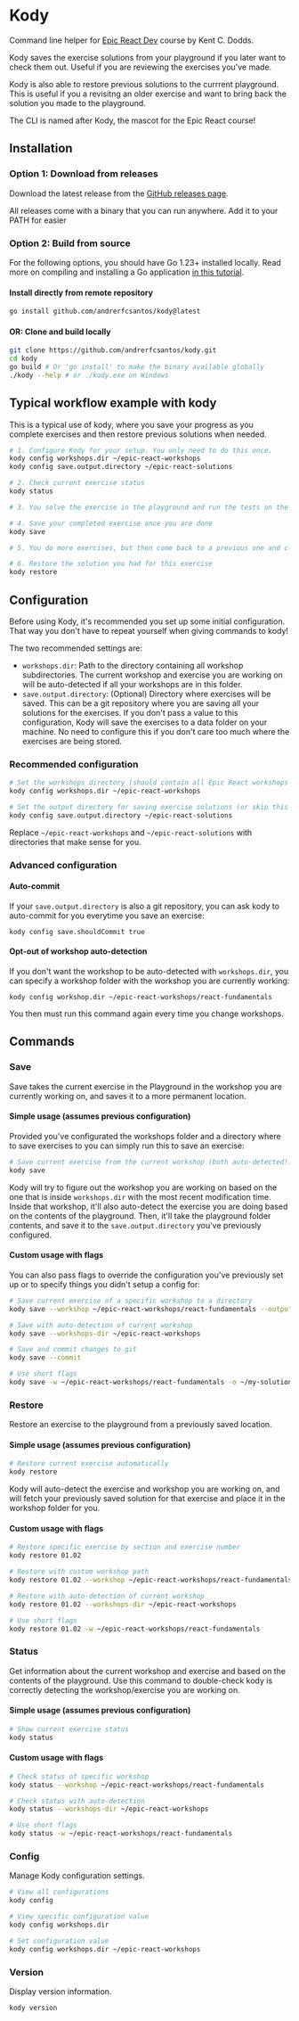 # Kody

Command line helper for [Epic React Dev](https://www.epicreact.dev/) course by Kent C. Dodds.

Kody saves the exercise solutions from your playground if you later want to check them out. Useful if you are reviewing the exercises you've made.

Kody is also able to restore previous solutions to the currrent playground. This is useful if you a revisitng an older exercise and want to bring back the solution you made to the playground.

The CLI is named after Kody, the mascot for the Epic React course!

## Installation

### Option 1: Download from releases

Download the latest release from the [GitHub releases page](https://github.com/andrerfcsantos/kody/releases).

All releases come with a binary that you can run anywhere.
Add it to your PATH for easier 

### Option 2: Build from source

For the following options, you should have Go 1.23+ installed locally.
Read more on compiling and installing a Go application [in this tutorial](https://go.dev/doc/tutorial/compile-install).

#### Install directly from remote repository
```bash
go install github.com/andrerfcsantos/kody@latest
```

#### OR: Clone and build locally
```bash
git clone https://github.com/andrerfcsantos/kody.git
cd kody
go build # Or 'go install' to make the binary available globally 
./kody --help # or ./kody.exe on Windows
```

## Typical workflow example with kody

This is a typical use of kody, where you save your progress as you complete exercises and then restore previous solutions when needed. 

```bash
# 1. Configure Kody for your setup. You only need to do this once.
kody config workshops.dir ~/epic-react-workshops
kody config save.output.directory ~/epic-react-solutions

# 2. Check current exercise status
kody status

# 3. You solve the exercise in the playground and run the tests on the workshop until they pass

# 4. Save your completed exercise once you are done
kody save

# 5. You do more exercises, but then come back to a previous one and click "set playground to this exercise" in the workshop

# 6. Restore the solution you had for this exercise
kody restore
```

## Configuration

Before using Kody, it's recommended you set up some initial configuration.
That way you don't have to repeat yourself when giving commands to kody!

The two recommended settings are:

- `workshops.dir`: Path to the directory containing all workshop subdirectories. The current workshop and exercise you are working on will be auto-detected if all your workshops are in this folder.
- `save.output.directory`: (Optional) Directory where exercises will be saved. This can be a git repository where you are saving all your solutions for the exercises. If you don't pass a value to this configuration, Kody will save the exercises to a data folder on your machine. No need to configure this if you don't care too much where the exercises are being stored.

### Recommended configuration

```bash
# Set the workshops directory (should contain all Epic React workshops in subdirectories)
kody config workshops.dir ~/epic-react-workshops

# Set the output directory for saving exercise solutions (or skip this to have them saved in a default location)
kody config save.output.directory ~/epic-react-solutions
```

Replace `~/epic-react-workshops` and `~/epic-react-solutions` with directories that make sense for you.

### Advanced configuration

#### Auto-commit

If your `save.output.directory` is also a git repository, you can ask kody to auto-commit for you everytime you save an exercise:

```
kody config save.shouldCommit true
```

#### Opt-out of workshop auto-detection

If you don't want the workshop to be auto-detected with `workshops.dir`, you can specify a workshop folder with the workshop you are currently working:

```
kody config workshop.dir ~/epic-react-workshops/react-fundamentals
```

You then must run this command again every time you change workshops.


## Commands

### Save

Save takes the current exercise in the Playground in the workshop you are currently working on, and saves it to a more permanent location.

#### Simple usage (assumes previous configuration)

Provided you've configurated the workshops folder and a directory where to save exercises to you can simply run this to save an exercise:

```bash
# Save current exercise from the current workshop (both auto-detected!)
kody save
```

Kody will try to figure out the workshop you are working on based on the one that is inside `workshops.dir` with the most recent modification time.
Inside that workshop, it'll also auto-detect the exercise you are doing based on the contents of the playground.
Then, it'll take the playground folder contents, and save it to the `save.output.directory` you've previously configured.

#### Custom usage with flags

You can also pass flags to override the configuration you've previously set up or to specify things you didn't setup a config for:

```bash
# Save current exercise of a specific workshop to a directory
kody save --workshop ~/epic-react-workshops/react-fundamentals --output ~/my-solutions

# Save with auto-detection of current workshop
kody save --workshops-dir ~/epic-react-workshops

# Save and commit changes to git
kody save --commit

# Use short flags
kody save -w ~/epic-react-workshops/react-fundamentals -o ~/my-solutions -c
```

### Restore

Restore an exercise to the playground from a previously saved location.

#### Simple usage (assumes previous configuration)
```bash
# Restore current exercise automatically
kody restore
```

Kody will auto-detect the exercise and workshop you are working on, and will fetch your previously saved solution for that exercise and place it in the workshop folder for you.

#### Custom usage with flags
```bash
# Restore specific exercise by section and exercise number
kody restore 01.02

# Restore with custom workshop path
kody restore 01.02 --workshop ~/epic-react-workshops/react-fundamentals

# Restore with auto-detection of current workshop
kody restore 01.02 --workshops-dir ~/epic-react-workshops

# Use short flags
kody restore 01.02 -w ~/epic-react-workshops/react-fundamentals
```

### Status

Get information about the current workshop and exercise and based on the contents of the playground.
Use this command to double-check kody is correctly detecting the workshop/exercise you are working on.

#### Simple usage (assumes previous configuration)
```bash
# Show current exercise status
kody status
```

#### Custom usage with flags
```bash
# Check status of specific workshop
kody status --workshop ~/epic-react-workshops/react-fundamentals

# Check status with auto-detection
kody status --workshops-dir ~/epic-react-workshops

# Use short flags
kody status -w ~/epic-react-workshops/react-fundamentals
```

### Config

Manage Kody configuration settings.

```bash
# View all configurations
kody config

# View specific configuration value
kody config workshops.dir

# Set configuration value
kody config workshops.dir ~/epic-react-workshops
```

### Version

Display version information.

```bash
kody version
```

